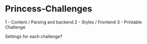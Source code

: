 # Princess-Challenges

1 - Content / Parsing and backend
2 - Styles / Frontend
3 - Printable Challenge


Settings for each challenge?
